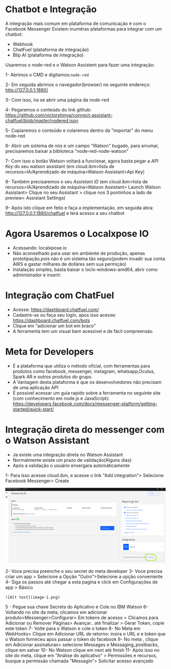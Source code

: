 
# Chatbot e Integração

A integração mais comum em plataforma de comunicação é com o Facebook Messenger
Existem inuméras plataformas para integrar com um chatbot:

- Webhook
- ChatFuel (plataforma de integração)
- Blip AI (plataforma de integração)

Usaremos o node-red e o Watson Assistent para fazer uma integração:

1- Abrimos o CMD e digitamos:<code>node-red</code>

2- Em seguida abrimos o navegador(browser) no seguinte endereço: http://127.0.0.1:1880/

3- Com isso, ira se abrir uma página da node-red

4- Pegaremos o conteúdo do link github: https://github.com/victorshinya/connect-assistant-chatfuel/blob/master/nodered.json

5- Copiaremos o conteúdo e colaremos dentro da "importar" do menu node-red

6- Abrir um sistema de nós e um campo "Watson" bugado, para arrumar, precisaremos baixar a biblioteca "node-red-node-watson"

7- Com isso o botão Watson voltará a funcionar, agora basta pegar a *API Key* do seu watson assistant (em cloud.ibm>lista de recursos>IA/Aprendizado de máquina>Watson Assistant>Api Key)

8- Também precisaremos o seu *Assistant ID* (em cloud.ibm>lista de recursos>IA/Aprendizado de máquina>Watson Assistant> Launch Watson Assistant> Clique no seu Assistant > clique nos 3 pontinhos a lado de preview> Assistant Settings)

9- Após isto clique em feito e faça a implementação, em seguida abra: http://127.0.0.1:1880/chatfuel e terá acesso a seu chatbot

<h1>Agora Usaremos o Localxpose IO</h1>

- Acessando: localxpose.io
- Não aconselhado para usar em ambiente de produção, apenas prototipação,pois não é um sistema tão seguro(podem invadir sua conta AWS e gastar milhares de dolláres sem sua permição)
- Instalação simples, basta baixar o loclx-windows-amd64, abrir como administrador e inserir:

<h1> Integração com ChatFuel</h1> 

- Acesse: https://dashboard.chatfuel.com/
- Cadastre-se ou faça seu login, apos isso acesse: https://dashboard.chatfuel.com/bots
- Clique em "adicionar um bot em braco"
- A ferramenta tem um visual bem acessivel e de fácil compreensão

<h1>Meta for Developers</h1>

- É a plataforma que utiliza o método oficial, com ferramentas para produtos como facebook, messenger, instagram, whatsapp,Oculus, Spark AR e outros produtos do grupo.
- A Vantagem desta plataforma é que os desenvolvedores não precisam de uma aplicação API
- É possivel acessar um guia rapido sobre a ferramenta no seguinte site (com conhecimento em node.js  e JavaScript): https://developers.facebook.com/docs/messenger-platform/getting-started/quick-start/

<h1>Integração direta do messenger com o Watson Assistant</h1>

- Ja existe uma integração direta no Watson Assistant
- Normalmente existe um prazo de validação(Alguns dias)
- Após a validação o usuário enxergara automáticamente

1- Para isso acesse cloud.ibm, e acesse o link "Add integration"> Selecione Facebook Messenger> Create

![Alt text](image.png)

2- Voce precisa preenche o seu secret do meta developer
3- Voce precisa criar um app > Selecione a Opção "Outro">Selecione a opção conveniente
4- Siga os passos até chegar a esta pagina e click em Configurações de app > Básico

    ![Alt text](image-1.png)

5 - Pegue sua chave Secreta do Aplicativo e Cole no IBM Watson
6- Voltando no site da meta, clicamos em adicionar produto>Messenger>Configurar> Em tokens de acesso > Clicamos para Adicionar ou Remover Páginas> Avançar.. até finalizar > Gerar Token, copie este token
7- Volte para o Watson e cole o token
8- No Meta em WebHooks> Clique em Adicionar URL de retorno: insira o URL e e token que o Watson forneceu apos passar o token do facebook
9- No meta , clique em Adicionar assinaturas> selecione Messages e Messaging_postbacks, clique em salvar
10- No Watson clique em next até finish
11- Após isso no site do meta, clique em "Análise do aplicativo" > Permissões e recursos, busque a permissão chamada "Messagin"> Solicitar acesso avançado




